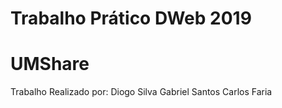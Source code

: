 # Trabalho Prático DWeb 2019
# UMShare

Trabalho Realizado por:
  Diogo Silva
  Gabriel Santos
  Carlos Faria
